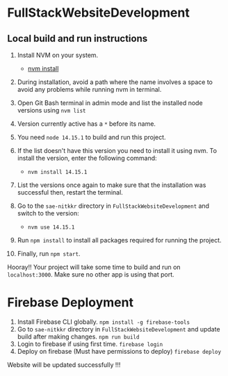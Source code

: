 # FullStackWebsiteDevelopment
## Local build and run instructions
1. Install NVM on your system.
    - [nvm install](https://github.com/coreybutler/nvm-windows/releases)

2. During installation, avoid a path where the name involves a space to avoid any problems while running nvm in terminal.

3. Open Git Bash terminal in admin mode and list the installed node versions using `nvm list`

4. Version currently active has a `*` before its name.

5. You need `node 14.15.1` to build and run this project.

6. If the list doesn't have this version you need to install it using nvm. To install the version, enter the following command:
    - `nvm install 14.15.1`

7. List the versions once again to make sure that the installation was successful then, restart the terminal.

8. Go to the `sae-nitkkr` directory in `FullStackWebsiteDevelopment` and switch to the version:
    - `nvm use 14.15.1`

9. Run `npm install` to install all packages required for running the project.

10. Finally, run `npm start`.

Hooray!! Your project will take some time to build and run on `localhost:3000`. Make sure no other app is using that port.


# Firebase Deployment
1. Install Firebase CLI globally.
   `npm install -g firebase-tools`
2. Go to `sae-nitkkr` directory in `FullStackWebsiteDevelopment` and update build after making changes.
   `npm run build`
3. Login to firebase if using first time.
   `firebase login`
4. Deploy on firebase (Must have permissions to deploy) 
   `firebase deploy`

Website will be updated successfully !!!
